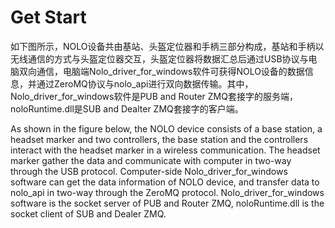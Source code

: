 # Get Start
如下图所示，NOLO设备共由基站、头盔定位器和手柄三部分构成，基站和手柄以无线通信的方式与头盔定位器交互，头盔定位器将数据汇总后通过USB协议与电脑双向通信，电脑端Nolo_driver_for_windows软件可获得NOLO设备的数据信息，并通过ZeroMQ协议与nolo_api进行双向数据传输。其中，Nolo_driver_for_windows软件是PUB and Router ZMQ套接字的服务端，noloRuntime.dll是SUB and Dealter ZMQ套接字的客户端。  
  
  
As shown in the figure below, the NOLO device consists of a base station, a headset marker and two controllers, the base station and the controllers interact with the headset marker in a wireless communication. The headset marker gather the data and communicate with computer in two-way through the USB protocol. Computer-side Nolo_driver_for_windows software can get the data information of NOLO device, and transfer data to nolo_api in two-way through the ZeroMQ protocol. Nolo_driver_for_windows software is the socket server of PUB and Router ZMQ, noloRuntime.dll is the socket client of SUB and Dealer ZMQ.
